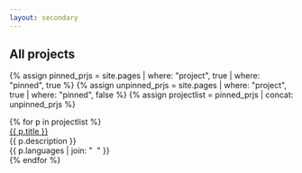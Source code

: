 ```yaml
---
layout: secondary
---
```


## All projects

{% assign pinned_prjs = site.pages | where: "project", true | where: "pinned", true %}
{% assign unpinned_prjs = site.pages | where: "project", true | where: "pinned", false %}
{% assign projectlist = pinned_prjs | concat: unpinned_prjs %}
<div class="project-item-wrapper">
{% for p in projectlist %}
	<div class="project-item">
		<i class="fas fa-laptop-code"></i> <span><a href="{{ p.url }}">{{ p.title }}</a></span><br/>
		<venue>{{ p.description }}</venue><br/>
		<topic>{{ p.languages | join: "</topic>&nbsp;&nbsp;<topic>" }}</topic>
	</div>
{% endfor %}
</div>
<p/>
